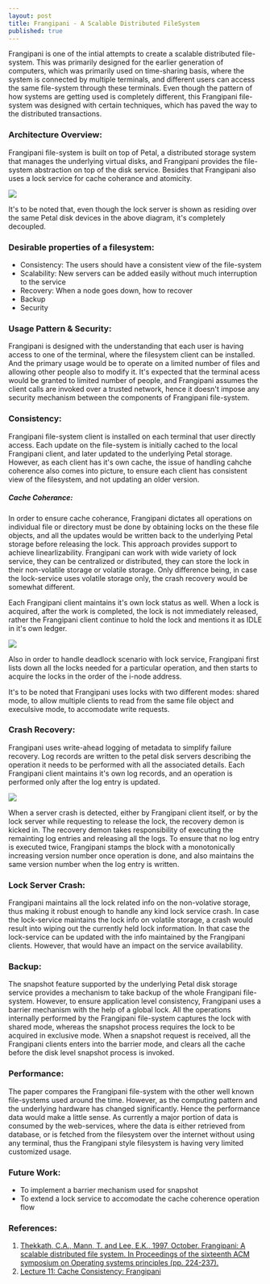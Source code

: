 ```yaml
---
layout: post
title: Frangipani - A Scalable Distributed FileSystem
published: true
---
```


Frangipani is one of the intial attempts to create a scalable distributed file-system. This was primarily designed for the earlier generation of computers, which was primarily used on time-sharing basis, where the system is connected by multiple terminals, and different users can access the same file-system through these terminals. Even though the pattern of how systems are getting used is completely different, this Frangipani file-system was designed with certain techniques, which has paved the way to the distributed transactions.


### Architecture Overview:
Frangipani file-system is built on top of Petal, a distributed storage system that manages the underlying virtual disks, and Frangipani provides the file-system abstraction on top of the disk service. Besides that Frangipani also uses a lock service for cache coherance and atomicity.

![](../images/frangipani/architecture.png)

It's to be noted that, even though the lock server is shown as residing over the same Petal disk devices in the above diagram, it's completely decoupled.


### Desirable properties of a filesystem:
- Consistency: The users should have a consistent view of the file-system
- Scalability: New servers can be added easily without much interruption to the service
- Recovery: When a node goes down, how to recover
- Backup
- Security


### Usage Pattern & Security:
Frangipani is designed with the understanding that each user is having access to one of the terminal, where the filesystem client can be installed. And the primary usage would be to operate on a limited number of files and allowing other people also to modify it. It's expected that the terminal acess would be granted to limited number of people, and Frangipani assumes the client calls are invoked over a trusted network, hence it doesn't impose any security mechanism between the components of Frangipani file-system.


### Consistency:
Frangipani file-system client is installed on each terminal that user directly access. Each update on the file-system is initially cached to the local Frangipani client, and later updated to the underlying Petal storage. However, as each client has it's own cache, the issue of handling cahche coherence also comes into picture, to ensure each client has consistent view of the filesystem, and not updating an older version.


##### Cache Coherance:
In order to ensure cache coherance, Frangipani dictates all operations on individual file or directory must be done by obtaining locks on the these file objects, and all the updates would be written back to the underlying Petal storage before releasing the lock. This approach provides support to achieve linearlizability. Frangipani can work with wide variety of lock service, they can be centralized or distributed, they can store the lock in their non-volatile storage or volatile storage. Only difference being, in case the lock-service uses volatile storage only, the crash recovery would be somewhat different.

Each Frangipani client maintains it's own lock status as well. When a lock is acquired, after the work is completed, the lock is not immediately released, rather the Frangipani client continue to hold the lock and mentions it as IDLE in it's own ledger.

![](../images/frangipani/lockSequence.png)

Also in order to handle deadlock scenario with lock service, Frangipani first lists down all the locks needed for a particular operation, and then starts to acquire the locks in the order of the i-node address.

It's to be noted that Frangipani uses locks with two different modes: shared mode, to allow multiple clients to read from the same file object and execulsive mode, to accomodate write requests.


### Crash Recovery:
Frangipani uses write-ahead logging of metadata to simplify failure recovery. Log records are written to the petal disk servers describing the operation it needs to be performed with all the associated details. Each Frangipani client maintains it's own log records, and an operation is performed only after the log entry is updated.

![](../images/frangipani/walLogEntry.png)

When a server crash is detected, either by Frangipani client itself, or by the lock server while requesting to release the lock, the recovery demon is kicked in. The recovery demon takes responsibility of executing the remainting log entries and releasing all the logs. To ensure that no log entry is executed twice, Frangipani stamps the block with a monotonically increasing version number once operation is done, and also maintains the same version number when the log entry is written.


### Lock Server Crash:
Frangipani maintains all the lock related info on the non-volative storage, thus making it robust enough to handle any kind lock service crash. In case the lock-service maintains the lock info on volatile storage, a crash would result into wiping out the currently held lock information. In that case the lock-service can be updated with the info maintained by the Frangipani clients. However, that would have an impact on the service availability.


### Backup:
The snapshot feature supported by the underlying Petal disk storage service provides a mechanism to take backup of the whole Frangipani file-system. However, to ensure application level consistency, Frangipani uses a barrier mechanism with the help of a global lock. All the operations internally performed by the Frangipani file-system captures the lock with shared mode, whereas the snapshot process requires the lock to be acquired in exclusive mode. When a snapshot request is received, all the Frangipani clients enters into the barrier mode, and clears all the cache before the disk level snapshot process is invoked.


### Performance:
The paper compares the Frangipani file-system with the other well known file-systems used around the time. However, as the computing pattern and the underlying hardware has changed significantly. Hence the performance data would make a little sense. As currently a major portion of data is consumed by the web-services, where the data is either retrieved from database, or is fetched from the filesystem over the internet without using any terminal, thus the Frangipani style filesystem is having very limited customized usage.


### Future Work:
- To implement a barrier mechanism used for snapshot
- To extend a lock service to accomodate the cache coherence operation flow


### References:
1. [Thekkath, C.A., Mann, T. and Lee, E.K., 1997, October. Frangipani: A scalable distributed file system. In Proceedings of the sixteenth ACM symposium on Operating systems principles (pp. 224-237).](https://dl.acm.org/doi/pdf/10.1145/268998.266694)
2. [Lecture 11: Cache Consistency: Frangipani](https://www.youtube.com/watch?v=-pKNCjUhPjQ)

